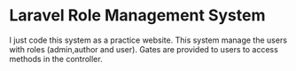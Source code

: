 # Laravel Role Management System

I just code this system as a practice website. This system manage the users with roles (admin,author and user). Gates are provided to users to access methods in the controller.
